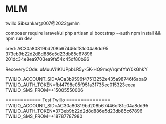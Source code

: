 # MLM


twillo
Sibsankar@007@2023@mlm


composer require laravel/ui
php artisan ui bootstrap --auth
npm install && npm run dev

cred:
AC30a80819bd208b67446cf81c04a8dd95
373eb9b22d2d8d886e5d23db85c67896
201dc34e8ea9703ea9fa54c45df80b96





RecoveryCOde: uMuuVi1KlUPpbLR5y-5K-HQ9mqVrqmfYaY0kGhkY


TWILIO_ACCOUNT_SID=ACa3b9596f47513252e435a98746f6aba9
TWILIO_AUTH_TOKEN=fbf4798e05f951a31735ec015323eeea
TWILIO_SMS_FROM=+15005550006

============ Test Twilio ===============
TWILIO_ACCOUNT_SID=AC30a80819bd208b67446cf81c04a8dd95
TWILIO_AUTH_TOKEN=373eb9b22d2d8d886e5d23db85c67896
TWILIO_SMS_FROM=+18787787980